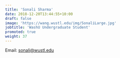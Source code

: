 ```yaml
---
title: 'Sonali Sharma'
date: 2018-12-20T13:44:55+10:00
draft: false
image: 'https://wang.wustl.edu/img/SonaliLarge.jpg'
jobtitle: 'WashU Undergraduate Student'
promoted: true
weight: 37
---
```

Email: sonali@wustl.edu